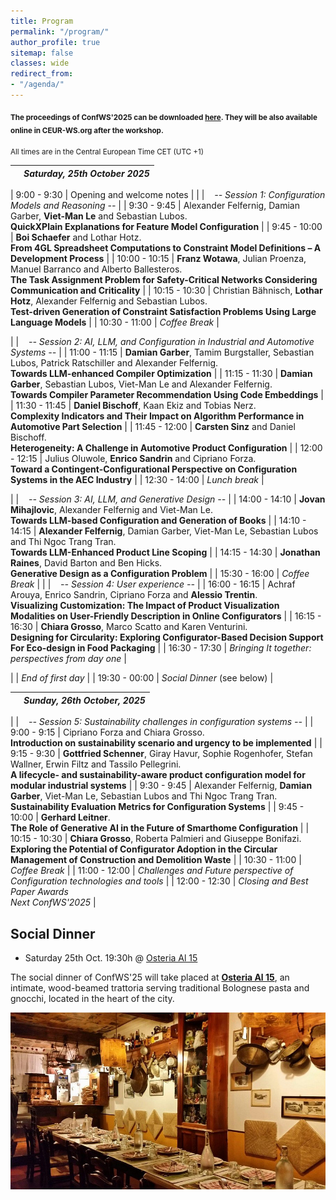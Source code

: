 ```yaml
---
title: Program
permalink: "/program/"
author_profile: true
sitemap: false
classes: wide
redirect_from:
- "/agenda/"
---
```


<sub>**The proceedings of ConfWS'2025 can be downloaded [here](/assets/confws/papers.zip). They will be also available online in CEUR-WS.org after the workshop.**</sub>

<!--
<sub>*There will be an "informal" self-organized meeting/dinner on Tuesday afternoon for those that arrive on Tuesday. For those interested, here are some places we recommend for the meeting (all of them are in Málaga downtown next to the Cathedral): [El Pimpi](https://goo.gl/maps/JiYcUhMmUfqGqxUaA), [Casa Lola](https://goo.gl/maps/tzKWhdu82wrNe1o4A), [Las Merchanas](https://goo.gl/maps/2paBoGtEJ7VCU8Qk7).*</sub>

-->

<sub>All times are in the Central European Time CET (UTC +1)
<!--
<br>
Author / Presenter Information:<br>
<b>Keynotes:</b> 30 min for presentation + 10 min for questions<br>
<b>Papers:</b> 15 min for presentation + 5 min for questions
-->
</sub>


|                   | *Saturday, 25th October 2025* |
| ------------------|----------------------------------------------------|
<!--
| 8:15 - 9:00  | Registration  |
-->
| 9:00 - 9:30  | Opening and welcome notes  |
|   | &nbsp;&nbsp;&nbsp;*-- Session 1: Configuration Models and Reasoning --*  |
| 9:30 - 9:45      | Alexander Felfernig, Damian Garber, **Viet-Man Le** and Sebastian Lubos.<br/>**QuickXPlain Explanations for Feature Model Configuration** |
| 9:45 - 10:00      | **Boi Schaefer** and Lothar Hotz.<br/>**From 4GL Spreadsheet Computations to Constraint Model Definitions – A Development Process** |
| 10:00 - 10:15      | **Franz Wotawa**, Julian Proenza, Manuel Barranco and Alberto Ballesteros.<br/>**The Task Assignment Problem for Safety-Critical Networks Considering Communication and Criticality** |
| 10:15 - 10:30      | Christian Bähnisch, **Lothar Hotz**, Alexander Felfernig and Sebastian Lubos.<br/>**Test-driven Generation of Constraint Satisfaction Problems Using Large Language Models** |
| 10:30 - 11:00 | *Coffee Break* |
<!--
|  | &nbsp;&nbsp;&nbsp;*-- Keynote --*  |
-->
|   | &nbsp;&nbsp;&nbsp;*-- Session 2: AI, LLM, and Configuration in Industrial and Automotive Systems --*  |
| 11:00 - 11:15      | **Damian Garber**, Tamim Burgstaller, Sebastian Lubos, Patrick Ratschiller and Alexander Felfernig.<br/>**Towards LLM-enhanced Compiler Optimization** |
| 11:15 - 11:30     | **Damian Garber**, Sebastian Lubos, Viet-Man Le and Alexander Felfernig.<br/>**Towards Compiler Parameter Recommendation Using Code Embeddings** |
| 11:30 - 11:45     | **Daniel Bischoff**, Kaan Ekiz and Tobias Nerz.<br/>**Complexity Indicators and Their Impact on Algorithm Performance in Automotive Part Selection** |
| 11:45 - 12:00     | **Carsten Sinz** and Daniel Bischoff.<br/>**Heterogeneity: A Challenge in Automotive Product Configuration** |
| 12:00 - 12:15     | Julius Oluwole, **Enrico Sandrin** and Cipriano Forza.<br/>**Toward a Contingent-Configurational Perspective on Configuration Systems in the AEC Industry** |
| 12:30 - 14:00 | *Lunch break* |
<!--
|  | &nbsp;&nbsp;&nbsp;*-- Keynote --*  |
-->
|  | &nbsp;&nbsp;&nbsp;*-- Session 3: AI, LLM, and Generative Design --*  |
| 14:00 - 14:10      | **Jovan Mihajlovic**, Alexander Felfernig and Viet-Man Le.<br/>**Towards LLM-based Configuration and Generation of Books** |
| 14:10 - 14:15     | **Alexander Felfernig**, Damian Garber, Viet-Man Le, Sebastian Lubos and Thi Ngoc Trang Tran.<br/>**Towards LLM-Enhanced Product Line Scoping** |
| 14:15 - 14:30     | **Jonathan Raines**, David Barton and Ben Hicks.<br/>**Generative Design as a Configuration Problem** |
| 15:30 - 16:00 | *Coffee Break* |
|  | &nbsp;&nbsp;&nbsp;*-- Session 4: User experience --*  |
| 16:00 - 16:15      | Achraf Arouya, Enrico Sandrin, Cipriano Forza and **Alessio Trentin**.<br/>**Visualizing Customization: The Impact of Product Visualization Modalities on User-Friendly Description in Online Configurators** |
| 16:15 - 16:30      | **Chiara Grosso**, Marco Scatto and Karen Venturini.<br/>**Designing for Circularity: Exploring Configurator-Based Decision Support For Eco-design in Food Packaging** |
| 16:30 - 17:30      | *Bringing It together: perspectives from day one* |
<!--
| 17:00 - 18:30 | *Future and Next ConfWS'2025* |
-->
|  | *End of first day* |
| 19:30 - 00:00 | *Social Dinner* (see below) |


|                   | *Sunday, 26th October, 2025* |
| ------------------|----------------------------------------------------|
<!--
| 8:15 - 9:00  | Registration  |
-->
| | &nbsp;&nbsp;&nbsp;*-- Session 5: Sustainability challenges in configuration systems --*  |
| 9:00 - 9:15      | 	Cipriano Forza and Chiara Grosso.<br/>**Introduction on sustainability scenario and urgency to be implemented** |
| 9:15 - 9:30     | 	**Gottfried Schenner**, Giray Havur, Sophie Rogenhofer, Stefan Wallner, Erwin Filtz and Tassilo Pellegrini.<br/>**A lifecycle- and sustainability-aware product configuration model for modular industrial systems** |
| 9:30 - 9:45     | Alexander Felfernig, **Damian Garber**, Viet-Man Le, Sebastian Lubos and Thi Ngoc Trang Tran.<br/>**Sustainability Evaluation Metrics for Configuration Systems** |
| 9:45 - 10:00     | 	**Gerhard Leitner**.<br/>**The Role of Generative AI in the Future of Smarthome Configuration** |
| 10:15 - 10:30     | **Chiara Grosso**, Roberta Palmieri and Giuseppe Bonifazi.<br/>**Exploring the Potential of Configurator Adoption in the Circular Management of Construction and Demolition Waste** |
| 10:30 - 11:00 | *Coffee Break* |
| 11:00 - 12:00      | *Challenges and Future perspective of Configuration technologies and tools* |
| 12:00 - 12:30 | *Closing and Best Paper Awards*<br/>*Next ConfWS'2025* |
<!--
|  | &nbsp;&nbsp;&nbsp;*-- Technical Session 6: AI & configuration --*  |
| 11:10 - 11:30      | Lothar Hotz, Christian Bähnisch, Sebastian Lubos, Alexander Felfernig, Albert Haag and Johannes Twiefel.<br/>**Exploiting Large Language Models for the Automated Generation of Constraint Satisfaction Problems** |
| 11:30 - 11-50      | Philipp Kogler, Wei Chen, Andreas Falkner, Alois Haselboeck and Stefan Wallner.<br/>**Configuration Copilot: Towards Integrating Large Language Models and Constraints** |
| 12:00 - 12:30 | *Closing and Best Paper Awards* |
| 12:30 - 14:00 | *Lunch* |
| 14:00 - 15:30 | *ConfWS Meeting* |
-->

## Social Dinner
- Saturday 25th Oct. 19:30h @ [Osteria Al 15](https://www.facebook.com/profile.php?id=100063486165553)
  
The social dinner of ConfWS'25 will take placed at **[Osteria Al 15](https://www.google.com/maps/place/Osteria+Al+15/@44.4873483,11.3410971,825m/data=!3m2!1e3!4b1!4m6!3m5!1s0x477fd4c1e679805d:0xbd4faa3163eef269!8m2!3d44.4873483!4d11.3410971!16s%2Fg%2F1tv3mjl7?entry=ttu&g_ep=EgoyMDI1MTAxNC4wIKXMDSoASAFQAw%3D%3D)**, an intimate, wood-beamed trattoria serving traditional Bolognese pasta and gnocchi, located in the heart of the city.

![Osteria Al 15](/assets/confws/social_dinner.jpg "Osteria Al 15")

<!--
To arrive to the restaurant, the best option is **by bus - Line 11 -** which takes you directly from the conference venue or from the downtown. From the conference venue (E.T.S. Ingeniería Informática) take the bus at the initial stop *Louis Pasteur* with direction *El Palo (P. Virginia)*. Coming from Málaga downtown you can take it at the *Alameda Avenue* direction *El Palo (P. Virginia)*.
Leave the bus at the *Bolivia - Baños del Carmen* stop which is in front of the restaurant.

To come back to Málaga downtown, the available buses depend on the finish hour of the dinner. However, the line *N1* is available during all night. Another option is to take a walk throught the promenade (50 min.). -->
